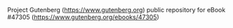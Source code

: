 Project Gutenberg (https://www.gutenberg.org) public repository for eBook #47305 (https://www.gutenberg.org/ebooks/47305)
